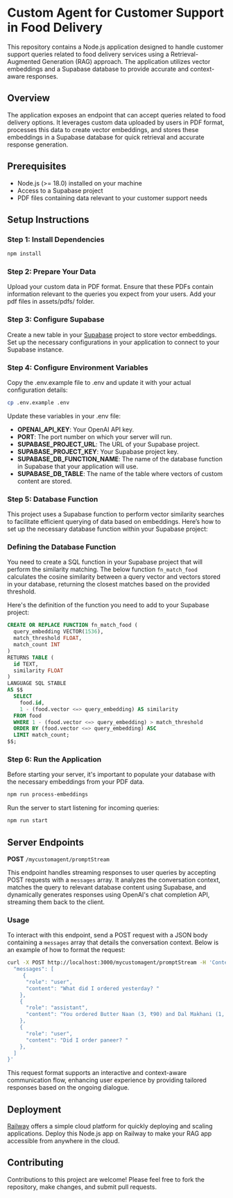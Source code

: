 # Custom Agent for Customer Support in Food Delivery

This repository contains a Node.js application designed to handle customer support queries related to food delivery services using a Retrieval-Augmented Generation (RAG) approach. The application utilizes vector embeddings and a Supabase database to provide accurate and context-aware responses.

## Overview

The application exposes an endpoint that can accept queries related to food delivery options. It leverages custom data uploaded by users in PDF format, processes this data to create vector embeddings, and stores these embeddings in a Supabase database for quick retrieval and accurate response generation.

## Prerequisites

- Node.js (>= 18.0) installed on your machine
- Access to a Supabase project
- PDF files containing data relevant to your customer support needs

## Setup Instructions

### Step 1: Install Dependencies

```bash
npm install
```

### Step 2: Prepare Your Data

Upload your custom data in PDF format. Ensure that these PDFs contain information relevant to the queries you expect from your users. Add your pdf files in assets/pdfs/ folder.

### Step 3: Configure Supabase

Create a new table in your [Supabase](https://supabase.com/) project to store vector embeddings. Set up the necessary configurations in your application to connect to your Supabase instance.

### Step 4: Configure Environment Variables

Copy the .env.example file to .env and update it with your actual configuration details:

```bash
cp .env.example .env
```

Update these variables in your .env file:

- **OPENAI_API_KEY**: Your OpenAI API key.
- **PORT**: The port number on which your server will run.
- **SUPABASE_PROJECT_URL**: The URL of your Supabase project.
- **SUPABASE_PROJECT_KEY**: Your Supabase project key.
- **SUPABASE_DB_FUNCTION_NAME**: The name of the database function in Supabase that your application will use.
- **SUPABASE_DB_TABLE**: The name of the table where vectors of custom content are stored.

### Step 5: Database Function

This project uses a Supabase function to perform vector similarity searches to facilitate efficient querying of data based on embeddings. Here’s how to set up the necessary database function within your Supabase project:

### Defining the Database Function

You need to create a SQL function in your Supabase project that will perform the similarity matching. The below function `fn_match_food` calculates the cosine similarity between a query vector and vectors stored in your database, returning the closest matches based on the provided threshold.

Here's the definition of the function you need to add to your Supabase project:

```sql
CREATE OR REPLACE FUNCTION fn_match_food (
  query_embedding VECTOR(1536),
  match_threshold FLOAT,
  match_count INT
)
RETURNS TABLE (
  id TEXT,
  similarity FLOAT
)
LANGUAGE SQL STABLE
AS $$
  SELECT
    food.id,
    1 - (food.vector <=> query_embedding) AS similarity
  FROM food
  WHERE 1 - (food.vector <=> query_embedding) > match_threshold
  ORDER BY (food.vector <=> query_embedding) ASC
  LIMIT match_count;
$$;
```

### Step 6: Run the Application

Before starting your server, it's important to populate your database with the necessary embeddings from your PDF data.

```bash
npm run process-embeddings
```

Run the server to start listening for incoming queries:

```bash
npm run start
```

## Server Endpoints

**POST** `/mycustomagent/promptStream`

This endpoint handles streaming responses to user queries by accepting POST requests with a `messages` array. It analyzes the conversation context, matches the query to relevant database content using Supabase, and dynamically generates responses using OpenAI's chat completion API, streaming them back to the client.

### Usage

To interact with this endpoint, send a POST request with a JSON body containing a `messages` array that details the conversation context. Below is an example of how to format the request:

```bash
curl -X POST http://localhost:3000/mycustomagent/promptStream -H 'Content-Type: application/json' -d '{
  "messages": [
     {
      "role": "user",
      "content": "What did I ordered yesterday? "
    },
    {
      "role": "assistant",
      "content": "You ordered Butter Naan (3, ₹90) and Dal Makhani (1, ₹210) yesterday, January 12, 2025. The total amount for your order was ₹480, and you requested extra butter on the naan."
    },
    {
      "role": "user",
      "content": "Did I order paneer? "
    },
  ]
}'
```

This request format supports an interactive and context-aware communication flow, enhancing user experience by providing tailored responses based on the ongoing dialogue.

## Deployment

[Railway](https://railway.com/) offers a simple cloud platform for quickly deploying and scaling applications. Deploy this Node.js app on Railway to make your RAG app accessible from anywhere in the cloud.

## Contributing

Contributions to this project are welcome! Please feel free to fork the repository, make changes, and submit pull requests.
